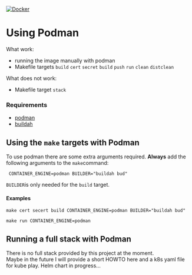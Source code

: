 [![Docker](https://github.com/gpappsoft/privacyidea-docker/actions/workflows/docker-publish.yml/badge.svg)](https://github.com/gpappsoft/privacyidea-docker/actions/workflows/docker-publish.yml)

# Using Podman


What work:
- running the image manually with podman
- Makefile targets ```build``` ```cert``` ```secret``` ```build``` ```push``` ```run``` ```clean``` ```distclean``` 

What does not work:
- Makefile target ```stack``` 

### Requirements

- [podman](https://podman.io)
- [buildah](https://buildah.io/)


## Using the ```make``` targets with Podman
To use podman there are some extra arguments required.
**Always** add the following arguments  to the ```make```command:

```
 CONTAINER_ENGINE=podman BUILDER="buildah bud"
 ```
```BUILDER```is only needed for the ```build``` target.
 #### Examples

```
make cert secert build CONTAINER_ENGINE=podman BUILDER="buildah bud"
 ```
 ```
make run CONTAINER_ENGINE=podman 
 ```

## Running a full stack with Podman 

There is no full stack provided by this project at the moment. \
Maybe in the future I will provide a short HOWTO here and a k8s yaml file for kube play. Helm chart in progress...